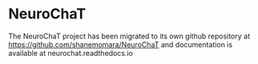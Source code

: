 # NeuroChaT
The NeuroChaT project has been migrated to its own github repository at https://github.com/shanemomara/NeuroChaT and documentation is available at neurochat.readthedocs.io